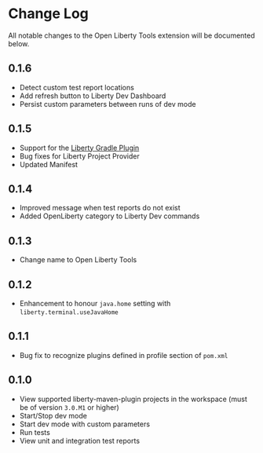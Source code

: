 # Change Log

All notable changes to the Open Liberty Tools extension will be documented below.

## 0.1.6

- Detect custom test report locations
- Add refresh button to Liberty Dev Dashboard
- Persist custom parameters between runs of dev mode

## 0.1.5

- Support for the [Liberty Gradle Plugin](https://github.com/OpenLiberty/ci.gradle)
- Bug fixes for Liberty Project Provider
- Updated Manifest

## 0.1.4

- Improved message when test reports do not exist
- Added OpenLiberty category to Liberty Dev commands

## 0.1.3

- Change name to Open Liberty Tools

## 0.1.2

- Enhancement to honour `java.home` setting with `liberty.terminal.useJavaHome`

## 0.1.1

- Bug fix to recognize plugins defined in profile section of `pom.xml`

## 0.1.0

- View supported liberty-maven-plugin projects in the workspace (must be of version `3.0.M1` or higher)
- Start/Stop dev mode
- Start dev mode with custom parameters
- Run tests
- View unit and integration test reports
